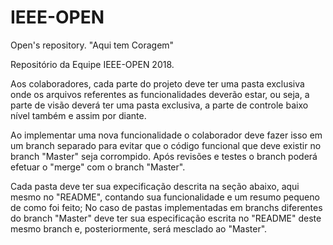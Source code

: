 # IEEE-OPEN
Open's repository. "Aqui tem Coragem"

Repositório da Equipe IEEE-OPEN 2018.

Aos colaboradores, cada parte do projeto deve ter uma pasta exclusiva onde os arquivos referentes as funcionalidades deverão estar, ou seja, a parte de visão deverá ter uma pasta exclusiva, a parte de controle baixo nível também e assim por diante.

Ao implementar uma nova funcionalidade o colaborador deve fazer isso em um branch separado para evitar que o código funcional que deve existir no branch "Master" seja corrompido. Após revisões e testes o branch poderá efetuar o "merge" com o branch "Master".

Cada pasta deve ter sua expecificação descrita na seção abaixo, aqui mesmo no "README", contando sua funcionalidade e um resumo pequeno de como foi feito; No caso de pastas implementadas em branchs diferentes do branch "Master" deve ter sua especificação escrita no "README" deste mesmo branch e, posteriormente, será mesclado ao "Master".
